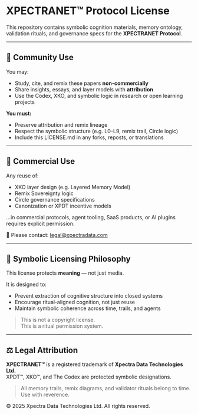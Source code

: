 # XPECTRANET™ Protocol License

This repository contains symbolic cognition materials, memory ontology, validation rituals, and governance specs for the **XPECTRANET Protocol**.

---

## 🧠 Community Use

You may:

- Study, cite, and remix these papers **non-commercially**
- Share insights, essays, and layer models with **attribution**
- Use the Codex, XKO, and symbolic logic in research or open learning projects

**You must:**
- Preserve attribution and remix lineage
- Respect the symbolic structure (e.g. L0–L9, remix trail, Circle logic)
- Include this LICENSE.md in any forks, reposts, or translations

---

## 💼 Commercial Use

Any reuse of:
- XKO layer design (e.g. Layered Memory Model)
- Remix Sovereignty logic
- Circle governance specifications
- Canonization or XPDT incentive models

...in commercial protocols, agent tooling, SaaS products, or AI plugins requires explicit permission.

📧 Please contact: [legal@xpectradata.com](mailto:legal@xpectradata.com)

---

## 🧬 Symbolic Licensing Philosophy

This license protects **meaning** — not just media.

It is designed to:
- Prevent extraction of cognitive structure into closed systems
- Encourage ritual-aligned cognition, not just reuse
- Maintain symbolic coherence across time, trails, and agents

> This is not a copyright license.  
> This is a ritual permission system.

---

## ⚖️ Legal Attribution

**XPECTRANET™** is a registered trademark of **Xpectra Data Technologies Ltd.**  
XPDT™, XKO™, and The Codex are protected symbolic designations.

> All memory trails, remix diagrams, and validator rituals belong to time.  
> Use with reverence.

© 2025 Xpectra Data Technologies Ltd. All rights reserved.
